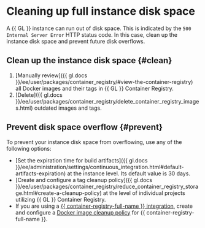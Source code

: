 # Cleaning up full instance disk space

A {{ GL }} instance can run out of disk space. This is indicated by the `500 Internal Server Error` HTTP status code. In this case, clean up the instance disk space and prevent future disk overflows.

## Clean up the instance disk space {#clean}

1. [Manually review]({{ gl.docs }}/ee/user/packages/container_registry/#view-the-container-registry) all Docker images and their tags in {{ GL }} Container Registry.
1. [Delete]({{ gl.docs }}/ee/user/packages/container_registry/delete_container_registry_images.html) outdated images and tags.

## Prevent disk space overflow {#prevent}

To prevent your instance disk space from overflowing, use any of the following options:

* [Set the expiration time for build artifacts]({{ gl.docs }}/ee/administration/settings/continuous_integration.html#default-artifacts-expiration) at the instance level. Its default value is 30 days.
* [Create and configure a tag cleanup policy]({{ gl.docs }}/ee/user/packages/container_registry/reduce_container_registry_storage.html#create-a-cleanup-policy) at the level of individual projects utilizing {{ GL }} Container Registry.
* If you are using a [{{ container-registry-full-name }} integration](../../tutorials/image-storage.md), create and configure a [Docker image cleanup policy](../../../container-registry/concepts/lifecycle-policy.md) for {{ container-registry-full-name }}.
